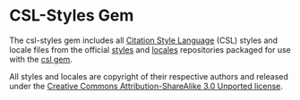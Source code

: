 CSL-Styles Gem
==============
The csl-styles gem includes all [Citation Style Language](http://citation-styles.org/)
(CSL) styles and locale files from the official
[styles](https://github.com/citation-style-language/styles) and
[locales](https://github.com/citation-style-language/styles) repositories
packaged for use with the [csl gem](https://rubygems.org/gems/csl).

All styles and locales are copyright of their respective authors and released
under the
[Creative Commons Attribution-ShareAlike 3.0 Unported license](http://creativecommons.org/licenses/by-sa/3.0/).
